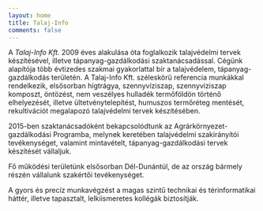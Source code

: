 ```yaml
---
layout: home
title: Talaj-Info
comments: false
---
```


A *Talaj-Info Kft.* 2009 éves alakulása óta foglalkozik talajvédelmi tervek készítésével, illetve tápanyag-gazdálkodási szaktanácsadással. Cégünk alapítója több évtizedes szakmai gyakorlattal bír a talajvédelem, tápanyag-gazdálkodás területén. A Talaj-Info Kft. széleskörű referencia munkákkal rendelkezik, elsősorban hígtrágya, szennyvíziszap, szennyvíziszap komposzt, öntözést, nem veszélyes hulladék termőföldön történő elhelyezését, illetve ültetvénytelepítést, humuszos termőréteg mentését, rekultivációt megalapozó talajvédelmi tervek készítésében.

2015-ben szaktanácsadóként bekapcsolódtunk az Agrárkörnyezet-gazdálkodási Programba, melynek keretében talajvédelmi szakirányítói tevékenységet, valamint mintavételt, tápanyag-gazdálkodási tervek készítését vállaljuk.

Fő működési területünk elsősorban Dél-Dunántúl, de az ország bármely részén vállalunk szakértői tevékenységet.

A gyors és precíz munkavégzést a magas szintű technikai és térinformatikai háttér, illetve tapasztalt, lelkiismeretes kollégák biztosítják.
